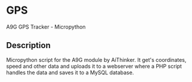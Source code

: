 # GPS
A9G GPS Tracker - Micropython

## Description
Micropython script for the A9G module by AiThinker. It get's coordinates, speed and other data and uploads it to a webserver where a PHP script handles the data and saves it to a MySQL database.

